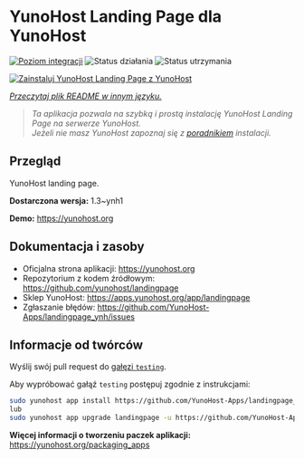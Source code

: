 <!--
To README zostało automatycznie wygenerowane przez <https://github.com/YunoHost/apps/tree/master/tools/readme_generator>
Nie powinno być ono edytowane ręcznie.
-->

# YunoHost Landing Page dla YunoHost

[![Poziom integracji](https://apps.yunohost.org/badge/integration/landingpage)](https://ci-apps.yunohost.org/ci/apps/landingpage/)
![Status działania](https://apps.yunohost.org/badge/state/landingpage)
![Status utrzymania](https://apps.yunohost.org/badge/maintained/landingpage)

[![Zainstaluj YunoHost Landing Page z YunoHost](https://install-app.yunohost.org/install-with-yunohost.svg)](https://install-app.yunohost.org/?app=landingpage)

*[Przeczytaj plik README w innym języku.](./ALL_README.md)*

> *Ta aplikacja pozwala na szybką i prostą instalację YunoHost Landing Page na serwerze YunoHost.*  
> *Jeżeli nie masz YunoHost zapoznaj się z [poradnikiem](https://yunohost.org/install) instalacji.*

## Przegląd

YunoHost landing page.

**Dostarczona wersja:** 1.3~ynh1

**Demo:** <https://yunohost.org>
## Dokumentacja i zasoby

- Oficjalna strona aplikacji: <https://yunohost.org>
- Repozytorium z kodem źródłowym: <https://github.com/yunohost/landingpage>
- Sklep YunoHost: <https://apps.yunohost.org/app/landingpage>
- Zgłaszanie błędów: <https://github.com/YunoHost-Apps/landingpage_ynh/issues>

## Informacje od twórców

Wyślij swój pull request do [gałęzi `testing`](https://github.com/YunoHost-Apps/landingpage_ynh/tree/testing).

Aby wypróbować gałąź `testing` postępuj zgodnie z instrukcjami:

```bash
sudo yunohost app install https://github.com/YunoHost-Apps/landingpage_ynh/tree/testing --debug
lub
sudo yunohost app upgrade landingpage -u https://github.com/YunoHost-Apps/landingpage_ynh/tree/testing --debug
```

**Więcej informacji o tworzeniu paczek aplikacji:** <https://yunohost.org/packaging_apps>
